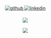 
<br/>  

<div align="center">
<a href="https://github.com/olopez94" target="_blank">
<img src=https://img.shields.io/badge/github-%2324292e.svg?&style=for-the-badge&logo=github&logoColor=white alt=github style="margin-bottom: 5px;" />
</a>

<a href="https://linkedin.com/in/olopez94" target="_blank">
<img src=https://img.shields.io/badge/linkedin-%231E77B5.svg?&style=for-the-badge&logo=linkedin&logoColor=white alt=linkedin style="margin-bottom: 5px;" />
</a>

</div>  
<br/>  

<div align="center">
<img src="https://komarev.com/ghpvc/?username=olopez94&&style=flat-square" align="center" />
</div>  
  


<br/>  

<div align="center"><img src="https://github-readme-stats.vercel.app/api?username=olopez94&show_icons=true&count_private=true&hide_border=true" align="center" /></div>
<br />
